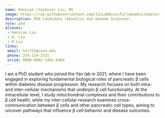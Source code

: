 ```yaml
---
name: Hanxiao (Jasmine) Liu, MS
image: https://raw.githubusercontent.com/JinLabBioinfo/labwebsitedata/refs/heads/main/image_members/jasmine-liu.jpg
description: PhD Candidate (Genetics and Genome Sciences)
role: phd
aliases:
 - Hanxiao Liu
 - H. Liu
 - H Liu
links:
 email: hxl751@case.edu
 phone: 254-214-2331
 orcid: 0000-0002-1401-648X
---
```


I am a PhD student who joined the Yan lab in 2021, where I have been engaged in exploring fundamental biological roles of pancreatic β cells within diabetes disease progression. My research focuses on both intra- and inter-cellular mechanisms that underpin β cell functionality. At the intracellular level, I study mitochondrial complexes and their contributions to β cell health, while my inter-cellular research examines cross-communication between β cells and other pancreatic cell types, aiming to uncover pathways that influence β cell behavior and disease outcomes.
